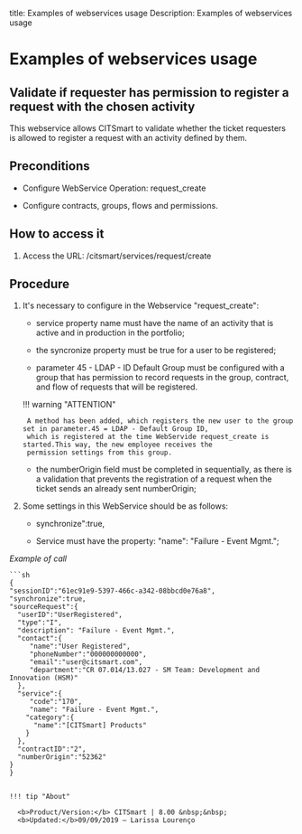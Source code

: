 title: Examples of webservices usage
Description: Examples of webservices usage
# Examples of webservices usage 

Validate if requester has permission to register a request with the chosen activity
---------------------------------------------------------------------------------------

This webservice allows CITSmart to validate whether the ticket requesters is allowed to register 
a request with an activity defined by them.

Preconditions
----------------

- Configure WebService Operation: request_create

- Configure contracts, groups, flows and permissions.

How to access it
-----------------

1. Access the URL: /citsmart/services/request/create

Procedure
------------------

1. It's necessary to configure in the Webservice "request_create":

    - service property name must have the name of an activity that is active and in production in the portfolio;
    
    - the syncronize property must be true for a user to be registered;
    
    - parameter 45 - LDAP - ID Default Group must be configured with a group that has permission to record requests 
    in the group, contract, and flow of requests that will be registered.
    
    !!! warning "ATTENTION"
    
        A method has been added, which registers the new user to the group set in parameter.45 = LDAP - Default Group ID, 
        which is registered at the time WebServide request_create is started.This way, the new employee receives the 
        permission settings from this group.
        
    - the numberOrigin field must be completed in sequentially, as there is a validation that prevents the registration of 
    a request when the ticket sends an already sent numberOrigin;
    
2. Some settings in this WebService should be as follows: 

    - synchronize":true,
    
    - Service must have the property: "name": "Failure - Event Mgmt.";
    
*Example of call*

    ```sh
    {
    "sessionID":"61ec91e9-5397-466c-a342-08bbcd0e76a8",
    "synchronize":true,
    "sourceRequest":{
      "userID":"UserRegistered",
      "type":"I",
      "description": "Failure - Event Mgmt.",
      "contact":{
         "name":"User Registered",
         "phoneNumber":"000000000000",
         "email":"user@citsmart.com",
         "department":"CR 07.014/13.027 - SM Team: Development and Innovation (HSM)"
      },
      "service":{
         "code":"170",
         "name": "Failure - Event Mgmt.",
        "category":{
          "name":"[CITSmart] Products"
        }
      },
      "contractID":"2",
      "numberOrigin":"52362"
    }
    }
  ```
    
!!! tip "About"

    <b>Product/Version:</b> CITSmart | 8.00 &nbsp;&nbsp;
    <b>Updated:</b>09/09/2019 – Larissa Lourenço
